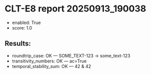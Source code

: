 # CLT-E8 report 20250913_190038
- enabled: True
- score: 1.0
## Results:
- roundtrip_case: OK — SOME_TEXT-123 -> some_text-123
- transitivity_numbers: OK — ac=True
- temporal_stability_sum: OK — 42 & 42
